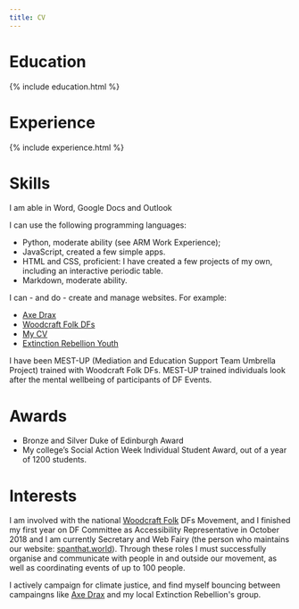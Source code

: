 ```yaml
---
title: CV
---
```


# Education

{% include education.html %}

# Experience

{% include experience.html %}

# Skills

I am able in Word, Google Docs and Outlook

I can use the following programming languages:
* Python, moderate ability (see ARM Work Experience);
* JavaScript, created a few simple apps.
* HTML and CSS, proficient: I have created a few projects of my own, including  an interactive periodic table.
* Markdown, moderate ability.

I can - and do - create and manage websites. For example:
* [Axe Drax](axedrax.ga)
* [Woodcraft Folk DFs](spanthat.world)
* [My CV](joe.irving.me.uk)
* [Extinction Rebellion Youth](xryouth.uk)

I have been MEST-UP (Mediation and  Education Support Team Umbrella Project) trained with Woodcraft Folk DFs. MEST-UP trained individuals look after the mental wellbeing of participants of DF Events.

# Awards

* Bronze and Silver  Duke of Edinburgh Award
* My college’s Social Action Week Individual Student Award, out of a year of 1200 students.

# Interests

I am involved with the national [Woodcraft Folk](https://woodcraft.org.uk/) DFs Movement, and I finished  my first year on DF Committee as Accessibility Representative in October 2018  and I am currently  Secretary and  Web Fairy (the person who maintains our website: [spanthat.world](http://spanthat.world)). Through these roles I must successfully organise and communicate with people in and outside our movement, as well as coordinating events of up to 100 people.

I actively campaign for climate justice, and find myself bouncing between campaingns
like [Axe Drax](axedrax.ga) and my local Extinction Rebellion's group.
